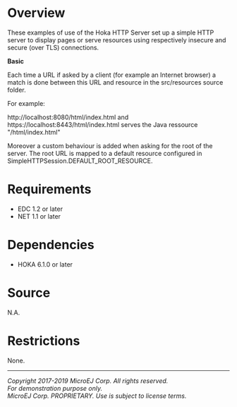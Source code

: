 # Overview

These examples of use of the Hoka HTTP Server set up a simple HTTP server to display pages or serve resources using respectively insecure and secure (over TLS) connections.

**Basic**

Each time a URL if asked by a client (for example an Internet browser) a match is done between this URL and resource in the src/resources source folder.

For example:

http://localhost:8080/html/index.html and https://localhost:8443/html/index.html serves the Java ressource "/html/index.html"

Moreover a custom behaviour is added when asking for the root of the server. The root URL is mapped to a default resource configured in SimpleHTTPSession.DEFAULT\_ROOT\_RESOURCE.

# Requirements

  - EDC 1.2 or later
  - NET 1.1 or later

# Dependencies

  - HOKA 6.1.0 or later
  
# Source

N.A.

# Restrictions

None.

  
---  
_Copyright 2017-2019 MicroEJ Corp. All rights reserved._  
_For demonstration purpose only._  
_MicroEJ Corp. PROPRIETARY. Use is subject to license terms._  